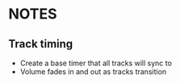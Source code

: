 # NOTES

## Track timing

- Create a base timer that all tracks will sync to
- Volume fades in and out as tracks transition
  